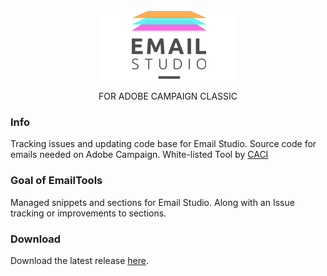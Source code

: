 <p align="center">
  <img src="./img/emailStudio.png" alt="Email Studio">
</p>
<!--<h1 align="center">Email Studio</h1>-->
<p align="center">FOR ADOBE CAMPAIGN CLASSIC</p>

### Info
Tracking issues and updating code base for Email Studio. Source code for emails needed on Adobe Campaign. 
White-listed Tool by 
[CACI](https://www.caci.co.uk/products/product/email-studio-adobe-campaign-classic)

### Goal of EmailTools
Managed snippets and sections for Email Studio. Along with an Issue tracking or improvements to sections.

### Download
Download the latest release [here](https://github.com/YodaSpow/emailStudio/releases).